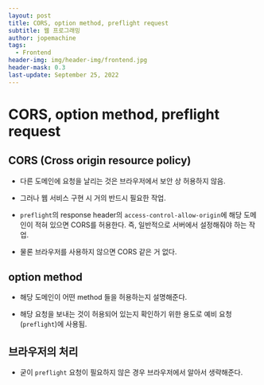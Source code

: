 ```yaml
---
layout: post
title: CORS, option method, preflight request
subtitle: 웹 프로그래밍
author: jopemachine
tags:
  - Frontend
header-img: img/header-img/frontend.jpg
header-mask: 0.3
last-update: September 25, 2022
---
```


# CORS, option method, preflight request

## CORS (Cross origin resource policy)

- 다른 도메인에 요청을 날리는 것은 브라우저에서 보안 상 허용하지 않음.

- 그러나 웹 서비스 구현 시 거의 반드시 필요한 작업.

- `preflight`의 response header의 `access-control-allow-origin`에 해당 도메인이 적혀 있으면 CORS를 허용한다. 즉, 일반적으로 서버에서 설정해줘야 하는 작업.

- 물론 브라우저를 사용하지 않으면 CORS 같은 거 없다.

## option method

- 해당 도메인이 어떤 method 들을 허용하는지 설명해준다.

- 해당 요청을 보내는 것이 허용되어 있는지 확인하기 위한 용도로 예비 요청 (`preflight`)에 사용됨.

## 브라우저의 처리

- 굳이 `preflight` 요청이 필요하지 않은 경우 브라우저에서 알아서 생략해준다.
